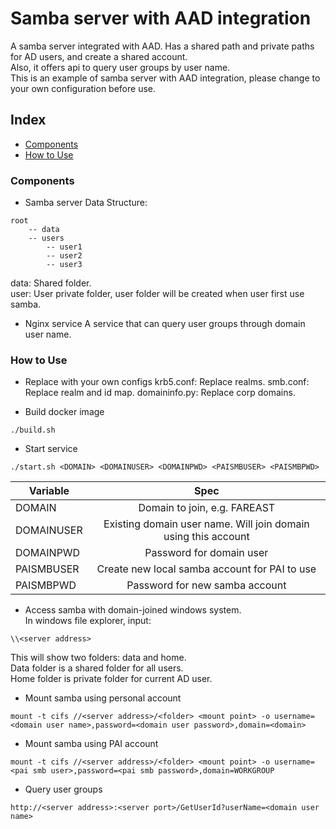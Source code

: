 # Samba server with AAD integration

A samba server integrated with AAD. Has a shared path and private paths for AD users, and create a shared account.  
Also, it offers api to query user groups by user name.  
This is an example of samba server with AAD integration, please change to your own configuration before use.  

## Index
- [Components](#Components)
- [How to Use](#How_to_Use)

### Components <a name="Components"></a>
- Samba server
Data Structure:  
```
root 
    -- data
    -- users 
        -- user1
        -- user2
        -- user3                 
```
data: Shared folder.  
user: User private folder, user folder will be created when user first use samba.  

- Nginx service
A service that can query user groups through domain user name.  


### How to Use <a name="How_to_Use"></a>
- Replace with your own configs
krb5.conf: Replace realms.
smb.conf: Replace realm and id map.
domaininfo.py: Replace corp domains.

- Build docker image
```
./build.sh
```

- Start service 
```
./start.sh <DOMAIN> <DOMAINUSER> <DOMAINPWD> <PAISMBUSER> <PAISMBPWD>
```
Variable|Spec
--|:--:
DOMAIN|Domain to join, e.g. FAREAST
DOMAINUSER|Existing domain user name. Will join domain using this account
DOMAINPWD|Password for domain user
PAISMBUSER|Create new local samba account for PAI to use
PAISMBPWD|Password for new samba account

- Access samba with domain-joined windows system.  
In windows file explorer, input:  
```
\\<server address>
```
This will show two folders: data and home.  
Data folder is a shared folder for all users.  
Home folder is private folder for current AD user.  

- Mount samba using personal account
```
mount -t cifs //<server address>/<folder> <mount point> -o username=<domain user name>,password=<domain user password>,domain=<domain>
```

- Mount samba using PAI account
```
mount -t cifs //<server address>/<folder> <mount point> -o username=<pai smb user>,password=<pai smb password>,domain=WORKGROUP
```

- Query user groups
```
http://<server address>:<server port>/GetUserId?userName=<domain user name>
```
